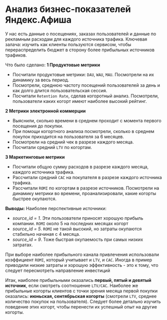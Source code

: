 # Анализ бизнес-показателей Яндекс.Афиша

У нас есть данные о посещениях, заказах пользователей и данные по рекламным расходам для каждого источника трафика. Ключевая залача: изучить как клиенты пользуются сервисом, чтобы перераспределить бюджет в сторону более прибыльных источников трафиков. 

Что было сделано:
**1 Продуктовые метрики**
- Посчитали продуктовые метрики: `DAU`, `WAU`, `MAU`. Посмотрели на их динамику за весь период.
- Посмотрели, среднюю частоту посещений пользователей за день и как долго длится пользовательская сессия.
- Посчитали `Retention Rate`, сделав когоротный анализ. Посмотрели, пользователи каких когорт имеют наиболее высокий рейтинг.

**2 Метрики электронной коммерции**
- Выяснили, сколько времени в среднем проходит с момента первого посещения до покупки.
- При помощи когортного анализа посмотрели, сколько в среднем покупок приходится на пользователя за 6 месяцев.
- Посмотрели на средний чек в разрезе каждого месяца.
- Посчитали средний `LTV` по когортам.

**3 Маркетинговые метрики**
- Посчитали общую сумму расходов в разрезе каждого месяца, каждого источника трафика.
- Рассчитали средний `CAC` на покупателя в разрезе каждого источника трафика.
- Рассчитали `ROMI` по когортам в разрезе источников. Посмотрели на динамику метрики во времени, проанализировали, какие когорты быстрее окупаются.

**Выводы:**
Наиболее перспективные источники:
- *source_id = 1*. Эти пользователи приносят хорошую прибыль компании. `ROMI` около 5 на последних месяцах когорт
- *source_id = 5*. `ROMI` не такой высокий, но затраты окупаются стабильно начиная с 4 месяца.
- *source_id = 9*. Тоже быстрая окупаемость при самых низких затратах.

При выборе наиболее прибыльного канала привлечения использовали коэффициент `ROMI`, который учитывает и `LTV`, и `CAC`. Иногда в пример приводили низкие затраты и хорошую эффективность - это к тому, что следует пересмотреть направление инвестиций

Итак, наиболее прибыльными оказались **первый, пятый и девятый источник**, если  смотреть соотношение `LTV/CAC`. Наиболее же прибыльные когорты клиентов с точки зрения месяца первой покупки оказались: **июньская, сентябрьская когорты** (смотрели `LTV`, среднее количество покупок на пользователя). Следует более детально изучить поведение этих когорт, чтобы перенести их успешный опыт на другие когорты.

